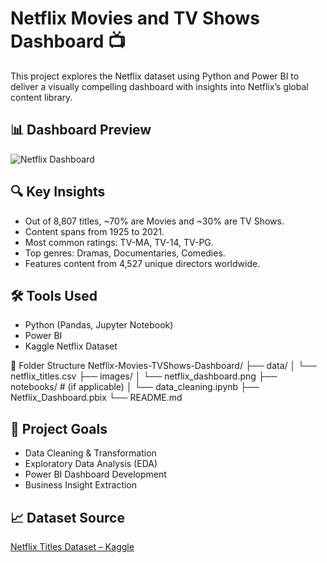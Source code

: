 # Netflix Movies and TV Shows Dashboard 📺

This project explores the Netflix dataset using Python and Power BI to deliver a visually compelling dashboard with insights into Netflix’s global content library.

## 📊 Dashboard Preview
![Netflix Dashboard](images/netflix_dashboard.png)

## 🔍 Key Insights
- Out of 8,807 titles, ~70% are Movies and ~30% are TV Shows.
- Content spans from 1925 to 2021.
- Most common ratings: TV-MA, TV-14, TV-PG.
- Top genres: Dramas, Documentaries, Comedies.
- Features content from 4,527 unique directors worldwide.

## 🛠️ Tools Used
- Python (Pandas, Jupyter Notebook)
- Power BI
- Kaggle Netflix Dataset

📁 Folder Structure  Netflix-Movies-TVShows-Dashboard/ ├── data/ │ └── netflix_titles.csv ├── images/ │ └── netflix_dashboard.png ├── notebooks/ # (if applicable) │ └── data_cleaning.ipynb ├── Netflix_Dashboard.pbix └── README.md 

## 📌 Project Goals
- Data Cleaning & Transformation
- Exploratory Data Analysis (EDA)
- Power BI Dashboard Development
- Business Insight Extraction

## 📈 Dataset Source
[Netflix Titles Dataset – Kaggle](https://www.kaggle.com/datasets/shivamb/netflix-shows)
